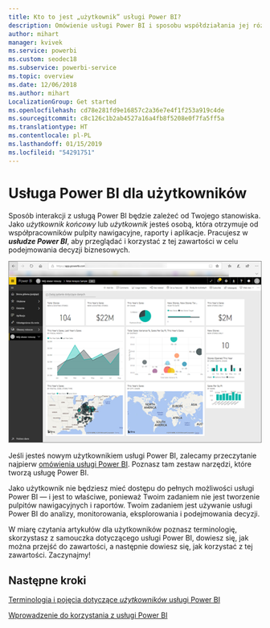 ```yaml
---
title: Kto to jest „użytkownik” usługi Power BI?
description: Omówienie usługi Power BI i sposobu współdziałania jej różnych elementów — programu Power BI Desktop, usługi Power BI, usługi Power BI dla urządzeń przenośnych, serwera raportów i usługi Power BI Embedded.
author: mihart
manager: kvivek
ms.service: powerbi
ms.custom: seodec18
ms.subservice: powerbi-service
ms.topic: overview
ms.date: 12/06/2018
ms.author: mihart
LocalizationGroup: Get started
ms.openlocfilehash: cd78e281fd9e16857c2a36e7e4f1f253a919c4de
ms.sourcegitcommit: c8c126c1b2ab4527a16a4fb8f5208e0f7fa5ff5a
ms.translationtype: HT
ms.contentlocale: pl-PL
ms.lasthandoff: 01/15/2019
ms.locfileid: "54291751"
---
```

# <a name="power-bi-for-consumers"></a>Usługa Power BI dla użytkowników
Sposób interakcji z usługą Power BI będzie zależeć od Twojego stanowiska. Jako *użytkownik końcowy* lub *użytkownik* jesteś osobą, która otrzymuje od współpracowników pulpity nawigacyjne, raporty i aplikacje. Pracujesz w ***usłudze Power BI***, aby przeglądać i korzystać z tej zawartości w celu podejmowania decyzji biznesowych.

![Pulpit nawigacyjny usługi Power BI](media/end-user-consumer/power-bi-service.png)

Jeśli jesteś nowym użytkownikiem usługi Power BI, zalecamy przeczytanie najpierw [omówienia usługi Power BI](../power-bi-overview.md). Poznasz tam zestaw narzędzi, które tworzą usługę Power BI.

Jako użytkownik nie będziesz mieć dostępu do pełnych możliwości usługi Power BI — i jest to właściwe, ponieważ Twoim zadaniem nie jest tworzenie pulpitów nawigacyjnych i raportów. Twoim zadaniem jest używanie usługi Power BI do analizy, monitorowania, eksplorowania i podejmowania decyzji.

W miarę czytania artykułów dla użytkowników poznasz terminologię, skorzystasz z samouczka dotyczącego usługi Power BI, dowiesz się, jak można przejść do zawartości, a następnie dowiesz się, jak korzystać z tej zawartości.  Zaczynajmy!

## <a name="next-steps"></a>Następne kroki

[Terminologia i pojęcia dotyczące *użytkowników* usługi Power BI](end-user-basic-concepts.md)

<!-- [Get started guide for *consumers*] -->
[Wprowadzenie do korzystania z usługi Power BI](../service-get-started.md)

